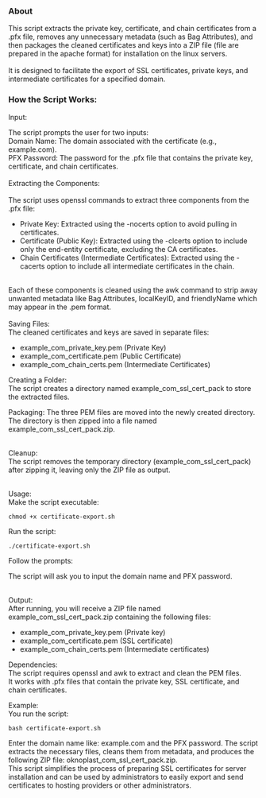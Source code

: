 ### About

This script extracts the private key, certificate, and chain certificates from a .pfx file, removes any unnecessary metadata (such as Bag Attributes), and then packages the cleaned certificates and keys into a ZIP file (file are prepared in the apache format) for installation on the linux servers.<br><br>
It is designed to facilitate the export of SSL certificates, private keys, and intermediate certificates for a specified domain.

### How the Script Works:
Input:

The script prompts the user for two inputs:<br>
Domain Name: The domain associated with the certificate (e.g., example.com).<br>
PFX Password: The password for the .pfx file that contains the private key, certificate, and chain certificates.<br><br>
Extracting the Components:<br>
<br>
The script uses openssl commands to extract three components from the .pfx file:<br>
- Private Key: Extracted using the -nocerts option to avoid pulling in certificates.<br>
- Certificate (Public Key): Extracted using the -clcerts option to include only the end-entity certificate, excluding the CA certificates.<br>
- Chain Certificates (Intermediate Certificates): Extracted using the -cacerts option to include all intermediate certificates in the chain.<br><br>

Each of these components is cleaned using the awk command to strip away unwanted metadata like Bag Attributes, localKeyID, and friendlyName which may appear in the .pem format.<br>
<br>
Saving Files:<br>
The cleaned certificates and keys are saved in separate files:<br>
- example_com_private_key.pem (Private Key)<br>
- example_com_certificate.pem (Public Certificate)<br>
- example_com_chain_certs.pem (Intermediate Certificates)<br>

Creating a Folder:<br>
The script creates a directory named example_com_ssl_cert_pack to store the extracted files.<br>

Packaging:
The three PEM files are moved into the newly created directory.<br>
The directory is then zipped into a file named example_com_ssl_cert_pack.zip.<br><br>

Cleanup:<br>
The script removes the temporary directory (example_com_ssl_cert_pack) after zipping it, leaving only the ZIP file as output.<br><br>

Usage:<br>
Make the script executable:<br>

```console
chmod +x certificate-export.sh
```

Run the script:<br>
```console
./certificate-export.sh
```

Follow the prompts:<br>

The script will ask you to input the domain name and PFX password.<br><br>

Output:<br>
After running, you will receive a ZIP file named example_com_ssl_cert_pack.zip containing the following files:<br>
- example_com_private_key.pem (Private key)
- example_com_certificate.pem (SSL certificate)
- example_com_chain_certs.pem (Intermediate certificates)<br>

Dependencies:<br>
The script requires openssl and awk to extract and clean the PEM files.<br>
It works with .pfx files that contain the private key, SSL certificate, and chain certificates.<br>

Example:<br>
You run the script:

```console
bash certificate-export.sh
```

Enter the domain name like: example.com and the PFX password.
The script extracts the necessary files, cleans them from metadata, and produces the following ZIP file: oknoplast_com_ssl_cert_pack.zip.<br>
This script simplifies the process of preparing SSL certificates for server installation and can be used by administrators to easily export and send certificates to hosting providers or other administrators.<br><br>
